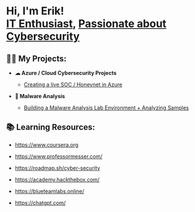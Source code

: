 <h1>Hi, I'm Erik! <br/><a href="https://github.com/erikhutson1">IT Enthusiast</a>, <a href="https://www.linkedin.com/in/erikhutson/">Passionate about Cybersecurity</a>


<h2>👨‍💻 My Projects:</h2>

- <b>☁ Azure / Cloud Cybersecurity Projects</b>
  - [Creating a live SOC / Honeynet in Azure](https://github.com/erikhutson1/cloud-soc)
 
- <b>🦠 Malware Analysis</b>
  - [Building a Malware Analysis Lab Environment + Analyzing Samples](https://github.com/erikhutson1/malware-lab)
  
 


<h2>📚 Learning Resources:</h2>

  - https://www.coursera.org

  - https://www.professormesser.com/

  - https://roadmap.sh/cyber-security

  - https://academy.hackthebox.com/
  
  - https://blueteamlabs.online/
  
  - https://chatgpt.com/

